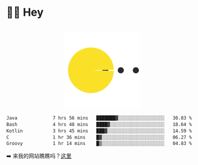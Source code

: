 
# 👋🏻 Hey
<div align="center">
	<br>
	<img src="https://raw.githubusercontent.com/Aniket965/Aniket965/master/pacman.svg?sanitize=true" width="200" height="200">
	<br>
</div>

<!--START_SECTION:waka-->

```txt
Java             7 hrs 56 mins   ███████▓░░░░░░░░░░░░░░░░░   30.83 %
Bash             4 hrs 48 mins   ████▓░░░░░░░░░░░░░░░░░░░░   18.64 %
Kotlin           3 hrs 45 mins   ███▓░░░░░░░░░░░░░░░░░░░░░   14.59 %
C                1 hr 36 mins    █▓░░░░░░░░░░░░░░░░░░░░░░░   06.27 %
Groovy           1 hr 14 mins    █▒░░░░░░░░░░░░░░░░░░░░░░░   04.83 %
```

<!--END_SECTION:waka-->

 ➡️  来我的网站瞧瞧吗？[这里](https://www.shaolongfei.com)
